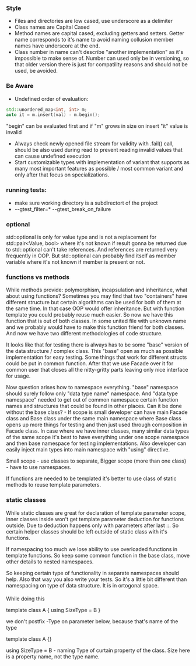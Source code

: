 
### Style
* Files and directories are low cased, use underscore as a delimiter
* Class names are Capital Cased
* Method names are capital cased, excluding getters and setters. Getter name corresponds to it's name 
to avoid naming collusion member names have underscore at the end.
* Class number in name can't describe "another implementation" as it's impossible to make sense of.
Number can used only be in versioning, so that older version there is just for compatility reasons and should 
not be used, be avoided.

### Be Aware
* Undefined order of evaluation:
```c++
std::unordered_map<int, int> m;
auto it = m.insert(val) - m.begin();
```
"begin" can be evaluated first and if "m" grows in size on insert "it" value is invalid

* Always check newly opened file stream for validity with .fail() call, should be also 
used during read to prevent reading invalid values that can cause undefined execution
* Start customizable types with implementation of variant that supports as many most important 
features as possible / most common variant and only after that focus on specializations.
 
### running tests:
* make sure working directory is a subdirectort of the project  
* --gtest_filter=*  --gtest_break_on_failure

### optional
std::optional is only for value type and is not a replacement for std::pair<Value, bool>
where it's not known if result gonna be returned due to std::optional can't take references.
And references are returned very frequently in OOP. But std::optional can probably find itself 
as member variable where it's not known if member is present or not.

### functions vs methods
While methods provide: polymorphism, incapsulation and inheritance, what about using functions?
Sometimes you may find that two "containers" have different structure but certain algorithms can 
be used for both of them at the same time. In that case OOP would offer inheritance. But with
function template you could probably reuse much easier. So now we have this function that is out of both
classes. In some united file with unknown name and we probably would have to make this function friend for
both classes. And now we have two different methodologies of code structure.

It looks like that for testing there is always has to be some "base" version of the data structure / complex class.
This "base" open as much as possible implementation for easy testing. Some things that work for different structs could 
be put in common function. After that we use Facade over it for common user that closes all the nitty-gritty parts
leaving only nice interface for usage.

Now question arises how to namespace everything. "base" namespace should surely follow only "data type name" namespace.
And "data type namespace" needed to get out of common namespace certain function names and structures that could be found in 
other places. Can it be done without the base class? - If scope is small developer can have main Facade class and Base class 
under the same main namespace where Base class opens up more things for testing and then just used through composition in
Facade class. In case where we have inner classes, many similar data types of the same scope 
it's best to have everything under one scope namespace and then base namespace for testing implementations. 
Also developer can easily inject main types into main namespace with "using" directive.

Small scope - use classes to separate, Bigger scope (more than one class) - have to use namespaces. 

If functions are needed to be templated it's better to use class of static methods to reuse template parameters.

### static classes
While static classes are great for declaration of template parameter scope, inner classes inside won't
get template parameter deduction for functions outside. Due to deduction happens only with parameters 
after last ::. So certain helper classes should be left outside of static class with it's functions.

If namespacing too much we lose ability to use overloaded functions in template functions.
So keep some common function in the base class, move other details to nested namespaces.

So keeping certain type of functionality in separate namespaces should help. Also that way you also write your tests.
So it's a little bit different than namespacing on type of data structure. It is in ortogonal space.

####

While doing this

template <typename B>
class A {
    using SizeType = B
}

we don't postfix -Type on parameter below, because that's name of the type

template <typename Size>
class A {}

using SizeType = B - naming Type of curtain property of the class. 
Size here is a property name, not the type name.

#### 

